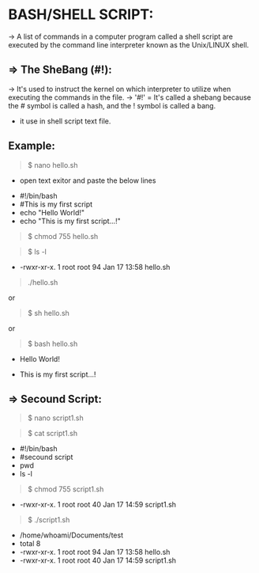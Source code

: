 BASH/SHELL SCRIPT:
===================
-> A list of commands in a computer program called a shell script are executed by the command line interpreter known as the Unix/LINUX shell.

=> The SheBang (#!):
----------------
-> It's used to instruct the kernel on which interpreter to utilize when executing the commands in the file.
-> '#!' = It's called a shebang because the # symbol is called a hash, and the ! symbol is called a bang.
- it use in shell script text file.

Example:
--------
> $ nano hello.sh
- open text exitor and paste the below lines
* #!/bin/bash
* #This is my first script
* echo "Hello World!"
* echo "This is my first script...!"

> $ chmod 755 hello.sh

> $ ls -l

+ -rwxr-xr-x. 1 root root 94 Jan 17 13:58 hello.sh

>  ./hello.sh

 or

> $ sh hello.sh

 or 

> $ bash hello.sh

+ Hello World!

+ This is my first script...!

=> Secound Script:
------------------
> $ nano script1.sh

> $ cat script1.sh 

- #!/bin/bash
- #secound script
- pwd
- ls -l

> $ chmod 755 script1.sh
 
+ -rwxr-xr-x. 1 root root 40 Jan 17 14:59 script1.sh

> $ ./script1.sh 

+ /home/whoami/Documents/test
+ total 8
+ -rwxr-xr-x. 1 root root 94 Jan 17 13:58 hello.sh
+ -rwxr-xr-x. 1 root root 40 Jan 17 14:59 script1.sh







